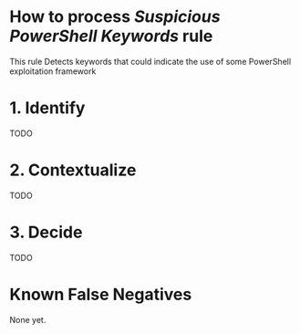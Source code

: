# How to process *Suspicious PowerShell Keywords* rule
This rule Detects keywords that could indicate the use of some PowerShell exploitation framework

# 1. Identify
TODO

# 2. Contextualize
TODO

# 3. Decide
TODO

# Known False Negatives
None yet.
